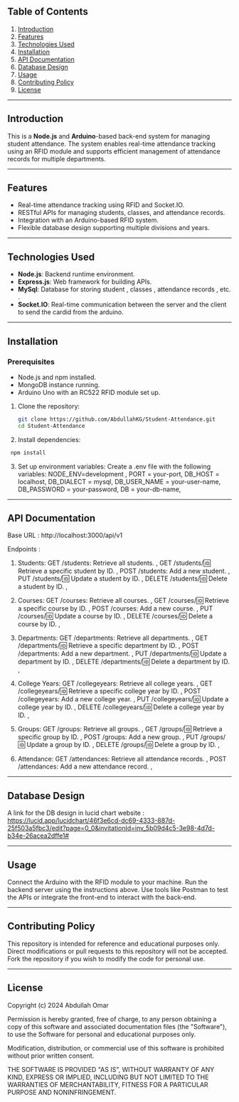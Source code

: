 ## Table of Contents

1. [Introduction](#introduction)
2. [Features](#features)
3. [Technologies Used](#technologies-used)
4. [Installation](#installation)
5. [API Documentation](#api-documentation)
6. [Database Design](#database-design)
7. [Usage](#usage)
8. [Contributing Policy](#contributing)
9. [License](#license)

---

## Introduction

This is a **Node.js** and **Arduino**-based back-end system for managing student attendance. The system enables real-time attendance tracking using an RFID module and supports efficient management of attendance records for multiple departments.

---

## Features

- Real-time attendance tracking using RFID and Socket.IO.
- RESTful APIs for managing students, classes, and attendance records.
- Integration with an Arduino-based RFID system.
- Flexible database design supporting multiple divisions and years.

---

## Technologies Used

- **Node.js**: Backend runtime environment.
- **Express.js**: Web framework for building APIs.
- **MySql**: Database for storing student , classes , attendance records , etc. .
- **Socket.IO**: Real-time communication between the server and the client to send the cardid from the arduino.

---

## Installation

### Prerequisites

- Node.js and npm installed.
- MongoDB instance running.
- Arduino Uno with an RC522 RFID module set up.

1. Clone the repository:

   ```bash
   git clone https://github.com/AbdullahKG/Student-Attendance.git
   cd Student-Attendance
   ```

2. Install dependencies:

```bash
 npm install
```

3. Set up environment variables: Create a .env file with the following variables:
   NODE_ENV=development ,
   PORT = your-port,
   DB_HOST = localhost,
   DB_DIALECT = mysql,
   DB_USER_NAME = your-user-name,
   DB_PASSWORD = your-password,
   DB = your-db-name,

---

## API Documentation

Base URL :
http://localhost:3000/api/v1

Endpoints :

1. Students:
   GET /students: Retrieve all students. ,
   GET /students/:id: Retrieve a specific student by ID. ,
   POST /students: Add a new student. ,
   PUT /students/:id: Update a student by ID. ,
   DELETE /students/:id: Delete a student by ID. ,

2. Courses:
   GET /courses: Retrieve all courses. ,
   GET /courses/:id: Retrieve a specific course by ID. ,
   POST /courses: Add a new course. ,
   PUT /courses/:id: Update a course by ID. ,
   DELETE /courses/:id: Delete a course by ID. ,

3. Departments:
   GET /departments: Retrieve all departments. ,
   GET /departments/:id: Retrieve a specific department by ID. ,
   POST /departments: Add a new department. ,
   PUT /departments/:id: Update a department by ID. ,
   DELETE /departments/:id: Delete a department by ID. ,

4. College Years:
   GET /collegeyears: Retrieve all college years. ,
   GET /collegeyears/:id: Retrieve a specific college year by ID. ,
   POST /collegeyears: Add a new college year. ,
   PUT /collegeyears/:id: Update a college year by ID. ,
   DELETE /collegeyears/:id: Delete a college year by ID. ,

5. Groups:
   GET /groups: Retrieve all groups. ,
   GET /groups/:id: Retrieve a specific group by ID. ,
   POST /groups: Add a new group. ,
   PUT /groups/:id: Update a group by ID. ,
   DELETE /groups/:id: Delete a group by ID. ,

6. Attendance:
   GET /attendances: Retrieve all attendance records. ,
   POST /attendances: Add a new attendance record. ,

---

## Database Design

A link for the DB design in lucid chart website :
https://lucid.app/lucidchart/46f3e6cd-dc69-4333-887d-25f503a5fbc3/edit?page=0_0&invitationId=inv_5b09d4c5-3e98-4d7d-b34e-26acea2dffe1#

---

## Usage

Connect the Arduino with the RFID module to your machine.
Run the backend server using the instructions above.
Use tools like Postman to test the APIs or integrate the front-end to interact with the back-end.

---

## Contributing Policy

This repository is intended for reference and educational purposes only.
Direct modifications or pull requests to this repository will not be accepted.
Fork the repository if you wish to modify the code for personal use.

---

## License

Copyright (c) 2024 Abdullah Omar

Permission is hereby granted, free of charge, to any person obtaining a copy
of this software and associated documentation files (the "Software"), to use
the Software for personal and educational purposes only.

Modification, distribution, or commercial use of this software is prohibited
without prior written consent.

THE SOFTWARE IS PROVIDED "AS IS", WITHOUT WARRANTY OF ANY KIND, EXPRESS OR
IMPLIED, INCLUDING BUT NOT LIMITED TO THE WARRANTIES OF MERCHANTABILITY,
FITNESS FOR A PARTICULAR PURPOSE AND NONINFRINGEMENT.
